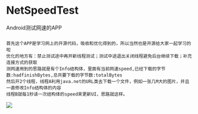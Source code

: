 # NetSpeedTest
Android测试网速的APP

###   
    首先这个APP是学习网上的开源代码，吸收和优化得到的，所以当然也是开源给大家一起学习的啦
    优化的地方有：禁止测试途中再开新线程测试；测试中途退出关闭线程避免后台继续下载；补充连接方式的获取
    测网速用到的思路就是有个Info结构体，里面有当前网速speed,已经下载的字节数:hadfinishBytes,总共要下载的字节数:totalBytes   
    然后开2个线程，线程A利用java.net的URL类去下载一个文件，例如一张几M大的图片，并且一直修改Info结构体的内容    
    线程B就每1秒读一次结构体的speed来更新UI，思路就这样。
    

![](https://github.com/lin810921141/NetSpeedTest/blob/master/Screenshot_2015-02-15-17-05-51.png)
